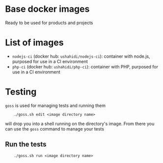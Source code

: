 # Base docker images

Ready to be used for products and projects

# List of images

* `nodejs-ci` (docker hub: `ushahidi/nodejs-ci`): container with node.js, purposed for use in a CI environment
* `php-ci` (docker hub: `ushahidi/php-ci`): container with PHP, purposed for use in a CI environment

# Testing

`goss` is used for managing tests and running them

        ./goss.sh edit <image directory name>

will drop you into a shell running on the directory's image. From there you can use the `goss` command to
manage your tests

## Run the tests

        ./goss.sh run <image directory name>

